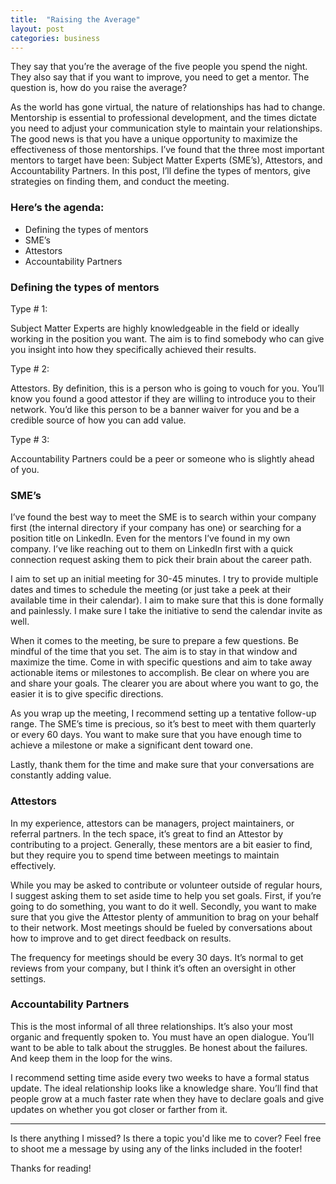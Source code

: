 ```yaml
---
title:  "Raising the Average"
layout: post
categories: business
---
```


They say that you’re the average of the five people you spend the night. They also say that if you want to improve, you need to get a mentor. The question is, how do you raise the average?

As the world has gone virtual, the nature of relationships has had to change. Mentorship is essential to professional development, and the times dictate you need to adjust your communication style to maintain your relationships. The good news is that you have a unique opportunity to maximize the effectiveness of those mentorships. I’ve found that the three most important mentors to target have been: Subject Matter Experts (SME’s), Attestors, and Accountability Partners. In this post, I’ll define the types of mentors, give strategies on finding them, and conduct the meeting.

### Here’s the agenda:
* Defining the types of mentors
* SME’s
* Attestors
* Accountability Partners

### Defining the types of mentors

Type # 1:

Subject Matter Experts are highly knowledgeable in the field or ideally working in the position you want. The aim is to find somebody who can give you insight into how they specifically achieved their results.

Type # 2:

Attestors. By definition, this is a person who is going to vouch for you. You’ll know you found a good attestor if they are willing to introduce you to their network. You’d like this person to be a banner waiver for you and be a credible source of how you can add value.

Type # 3:

Accountability Partners could be a peer or someone who is slightly ahead of you.

### SME’s
I’ve found the best way to meet the SME is to search within your company first (the internal directory if your company has one) or searching for a position title on LinkedIn. Even for the mentors I’ve found in my own company. I’ve like reaching out to them on LinkedIn first with a quick connection request asking them to pick their brain about the career path.

I aim to set up an initial meeting for 30-45 minutes. I try to provide multiple dates and times to schedule the meeting (or just take a peek at their available time in their calendar). I aim to make sure that this is done formally and painlessly. I make sure I take the initiative to send the calendar invite as well.

When it comes to the meeting, be sure to prepare a few questions. Be mindful of the time that you set. The aim is to stay in that window and maximize the time. Come in with specific questions and aim to take away actionable items or milestones to accomplish. Be clear on where you are and share your goals. The clearer you are about where you want to go, the easier it is to give specific directions.

As you wrap up the meeting, I recommend setting up a tentative follow-up range. The SME’s time is precious, so it’s best to meet with them quarterly or every 60 days. You want to make sure that you have enough time to achieve a milestone or make a significant dent toward one.

Lastly, thank them for the time and make sure that your conversations are constantly adding value.

### Attestors
In my experience, attestors can be managers, project maintainers, or referral partners. In the tech space, it’s great to find an Attestor by contributing to a project. Generally, these mentors are a bit easier to find, but they require you to spend time between meetings to maintain effectively.

While you may be asked to contribute or volunteer outside of regular hours, I suggest asking them to set aside time to help you set goals. First, if you’re going to do something, you want to do it well. Secondly, you want to make sure that you give the Attestor plenty of ammunition to brag on your behalf to their network. Most meetings should be fueled by conversations about how to improve and to get direct feedback on results.

The frequency for meetings should be every 30 days. It’s normal to get reviews from your company, but I think it’s often an oversight in other settings.

###  Accountability Partners
This is the most informal of all three relationships. It’s also your most organic and frequently spoken to. You must have an open dialogue. You’ll want to be able to talk about the struggles. Be honest about the failures. And keep them in the loop for the wins.

I recommend setting time aside every two weeks to have a formal status update. The ideal relationship looks like a knowledge share. You’ll find that people grow at a much faster rate when they have to declare goals and give updates on whether you got closer or farther from it.

---

Is there anything I missed? Is there a topic you'd like me to cover? Feel free to shoot me a message by using any of the links included in the footer!

Thanks for reading!